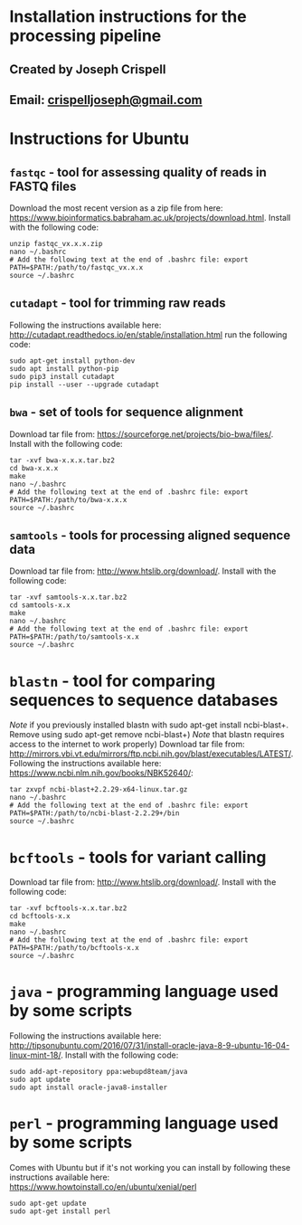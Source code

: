 # Installation instructions for the processing pipeline
## Created by Joseph Crispell
## Email: crispelljoseph@gmail.com

# Instructions for Ubuntu

## `fastqc` - tool for assessing quality of reads in FASTQ files

Download the most recent version as a zip file from here: https://www.bioinformatics.babraham.ac.uk/projects/download.html. Install with the following code:
```
unzip fastqc_vx.x.x.zip
nano ~/.bashrc
# Add the following text at the end of .bashrc file: export PATH=$PATH:/path/to/fastqc_vx.x.x
source ~/.bashrc
```

## `cutadapt` - tool for trimming raw reads
Following the instructions available here: http://cutadapt.readthedocs.io/en/stable/installation.html run the following code:
```
sudo apt-get install python-dev
sudo apt install python-pip
sudo pip3 install cutadapt
pip install --user --upgrade cutadapt
```

## `bwa` - set of tools for sequence alignment
Download tar file from: https://sourceforge.net/projects/bio-bwa/files/. Install with the following code:
```
tar -xvf bwa-x.x.x.tar.bz2
cd bwa-x.x.x
make
nano ~/.bashrc
# Add the following text at the end of .bashrc file: export PATH=$PATH:/path/to/bwa-x.x.x
source ~/.bashrc
```
	
## `samtools` - tools for processing aligned sequence data
Download tar file from: http://www.htslib.org/download/. Install with the following code:
```
tar -xvf samtools-x.x.tar.bz2
cd samtools-x.x
make
nano ~/.bashrc
# Add the following text at the end of .bashrc file: export PATH=$PATH:/path/to/samtools-x.x
source ~/.bashrc
```

# `blastn` - tool for comparing sequences to sequence databases
*Note* if you previously installed blastn with sudo apt-get install ncbi-blast+. Remove using sudo apt-get remove ncbi-blast+)
*Note* that blastn requires access to the internet to work properly)
Download tar file from: http://mirrors.vbi.vt.edu/mirrors/ftp.ncbi.nih.gov/blast/executables/LATEST/. Following the instructions available here: https://www.ncbi.nlm.nih.gov/books/NBK52640/:
```
tar zxvpf ncbi-blast+2.2.29-x64-linux.tar.gz
nano ~/.bashrc
# Add the following text at the end of .bashrc file: export PATH=$PATH:/path/to/ncbi-blast-2.2.29+/bin
source ~/.bashrc
```

# `bcftools` - tools for variant calling 
Download tar file from: http://www.htslib.org/download/. Install with the following code:
```
tar -xvf bcftools-x.x.tar.bz2
cd bcftools-x.x
make
nano ~/.bashrc
# Add the following text at the end of .bashrc file: export PATH=$PATH:/path/to/bcftools-x.x
source ~/.bashrc
```
	
# `java` - programming language used by some scripts
Following the instructions available here: http://tipsonubuntu.com/2016/07/31/install-oracle-java-8-9-ubuntu-16-04-linux-mint-18/. Install with the following code:
```
sudo add-apt-repository ppa:webupd8team/java
sudo apt update
sudo apt install oracle-java8-installer
```

# `perl` - programming language used by some scripts
Comes with Ubuntu but if it's not working you can install by following these instructions available here: https://www.howtoinstall.co/en/ubuntu/xenial/perl
```
sudo apt-get update
sudo apt-get install perl
```
		
